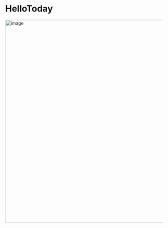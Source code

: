 # HelloToday

<img width="649" alt="image" src="https://github.com/lima1016/HelloToday/assets/17001517/9594dcbf-d003-48d9-93b7-485d5bbdf42d">
